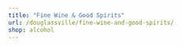 ```yaml
---
title: "Fine Wine & Good Spirits"
url: /douglassville/fine-wine-and-good-spirits/
shop: alcohol
---
```

